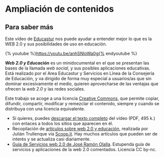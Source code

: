 # Ampliación de contenidos

## Para saber más

Este vídeo de [Educastur](http://www.google.com/url?q=http%3A%2F%2Fwww.educastur.es%2F&sa=D&sntz=1&usg=AFrqEzccf4gfyd2HGhi-M7rtyzIF4kxosg) nos puede ayudar a entender mejor lo que es la WEB 2.0 y sus posibilidades de uso en educación.

{% youtube %}https://youtu.be/anhSNloWa0g{% endyoutube %}

_**Web 2.0 y Educación**_ es un minidocumental en el que se presentan las bases de la llamada _web social_, y sus posibles aplicaciones educativas. Está realizado por el Area Educastur y Servicios en Línea de la Consejería de Educación, y va dirigido de forma muy especial a usuarios/as que sin dominar excesivamente el medio, quieren aprovecharse de las ventajas que ofrecen la _web 2.0_ y las redes sociales.

Este trabajo se acoge a una licencia [Creative Commons](http://creativecommons.org/licenses/by-sa/3.0/deed.es), que permite copiar, difundir, compartir, modificar y remezclar el contenido, siempre y cuando se distribuya con una licencia equivalente.

*   Si quieres, puedes [descargar el texto completo](http://blog.educastur.es/files/2007/06/web2_0v02.pdf) del vídeo (PDF, 495 k.) con enlaces a todos los sitios que aparecen en él.
*   Recopilación de [artículos sobre web 2.0 y educación](http://www.scoop.it/t/cpr1tic), realizada por Julián Trullenque vía [Scoop.it](http://www.scoop.it/). Hay muchos artículos que pueden ser de interés y se actualiza casi diariamente.
*   [Guía de Servicios web 2.0 de José Ramón Olalla](http://www.catedu.es/arablogs/blog.php?id_blog=1145). Estupenda guía de servicios y aplicaciones de la web 2.0 comentados. Licencia CC by-nc.

